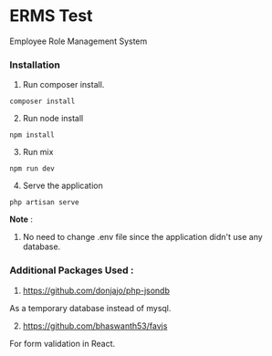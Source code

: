 # ERMS Test

Employee Role Management System

### Installation

1. Run composer install.

```
composer install
```

2. Run node install

```
npm install
```

3. Run mix

```
npm run dev
```

4. Serve the application

```
php artisan serve
```

**Note** :

1. No need to change .env file since the application didn't use any database.

### Additional Packages Used :

1. https://github.com/donjajo/php-jsondb

As a temporary database instead of mysql.

2. https://github.com/bhaswanth53/favjs

For form validation in React.

